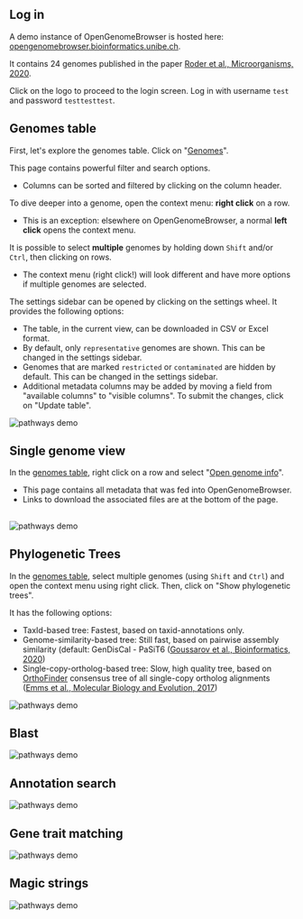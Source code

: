 ## Log in

A demo instance of OpenGenomeBrowser is hosted here: [opengenomebrowser.bioinformatics.unibe.ch](https://opengenomebrowser.bioinformatics.unibe.ch/).

It contains 24 genomes published in the paper [Roder et al., Microorganisms, 2020](https://www.mdpi.com/2076-2607/8/7/966).

Click on the logo to proceed to the login screen. Log in with username `test` and password `testtesttest`.

## Genomes table

First, let's explore the genomes table. Click on "[Genomes](https://opengenomebrowser.bioinformatics.unibe.ch/genomes)".

This page contains powerful filter and search options.
  - Columns can be sorted and filtered by clicking on the column header.

To dive deeper into a genome, open the context menu: **right click** on a row.
  - This is an exception: elsewhere on OpenGenomeBrowser, a normal **left click** opens the context menu.

It is possible to select **multiple** genomes by holding down `Shift` and/or `Ctrl`, then clicking on rows.
  - The context menu (right click!) will look different and have more options if multiple genomes are selected.

The settings sidebar can be opened by clicking on the settings wheel. It provides the following options:
  - The table, in the current view, can be downloaded in CSV or Excel format.
  - By default, only `representative` genomes are shown. This can be changed in the settings sidebar.
  - Genomes that are marked `restricted` or `contaminated` are hidden by default. This can be changed in the settings sidebar.
  - Additional metadata columns may be added by moving a field from "available columns" to "visible columns". To submit the changes, click on "Update table".

![pathways demo](media/genomes.apng)

## Single genome view

In the [genomes table](https://opengenomebrowser.bioinformatics.unibe.ch/genomes), right click on a row and select "[Open genome info](https://opengenomebrowser.bioinformatics.unibe.ch/genome/FAM18356-i1-1.1/)".
  - This page contains all metadata that was fed into OpenGenomeBrowser.
  - Links to download the associated files are at the bottom of the page.

## 

![pathways demo](media/pathways.apng)

## Phylogenetic Trees

In the [genomes table](https://opengenomebrowser.bioinformatics.unibe.ch/genomes), select multiple genomes (using `Shift` and `Ctrl`) and 
open the context menu using right click. Then, click on "Show phylogenetic trees".

It has the following options:

  - TaxId-based tree: Fastest, based on taxid-annotations only.
  - Genome-similarity-based tree: Still fast, based on pairwise assembly similarity (default: GenDisCal - PaSiT6 ([Goussarov et al., Bioinformatics, 2020](https://pubmed.ncbi.nlm.nih.gov/31899493/))
  - Single-copy-ortholog-based tree: Slow, high quality tree, based on [OrthoFinder](https://github.com/davidemms/OrthoFinder) consensus tree of all single-copy ortholog alignments ([Emms et al., Molecular Biology and Evolution, 2017]())

![pathways demo](media/trees.apng )

## Blast

![pathways demo](media/blast.apng)

## Annotation search

![pathways demo](media/annotation-search.apng)

## Gene trait matching

![pathways demo](media/gene-trait-matching.apng)

## Magic strings

![pathways demo](media/magic-strings.apng)
